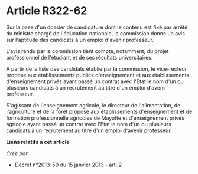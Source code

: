 # Article R322-62

Sur la base d'un dossier de candidature dont le contenu est fixé par arrêté du ministre chargé de l'éducation nationale, la
commission donne un avis sur l'aptitude des candidats à un emploi d'avenir professeur.

L'avis rendu par la commission tient compte, notamment, du projet professionnel de l'étudiant et de ses résultats
universitaires.

A partir de la liste des candidats établie par la commission, le vice-recteur propose aux établissements publics
d'enseignement et aux établissements d'enseignement privés ayant passé un contrat avec l'Etat le nom d'un ou plusieurs
candidats à un recrutement au titre d'un emploi d'avenir professeur.

S'agissant de l'enseignement agricole, le directeur de l'alimentation, de l'agriculture et de la forêt propose aux
établissements d'enseignement et de formation professionnelle agricoles de Mayotte et d'enseignement privés agricole ayant
passé un contrat avec l'Etat le nom d'un ou plusieurs candidats à un recrutement au titre d'un emploi d'avenir professeur.

**Liens relatifs à cet article**

_Créé par_:

  - Décret n°2013-50 du 15 janvier 2013 - art. 2

